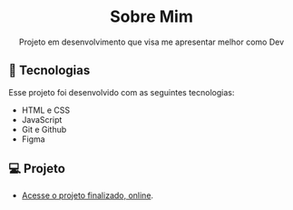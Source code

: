 <h1 align="center">Sobre Mim</h1>

<p align="center">
Projeto em desenvolvimento que visa me apresentar melhor como Dev
</p>

## 🚀 Tecnologias

Esse projeto foi desenvolvido com as seguintes tecnologias:

- HTML e CSS
- JavaScript
- Git e Github
- Figma

## 💻 Projeto

- [Acesse o projeto finalizado, online](https://github.com/JhonnyTesstt/PORTIFOLIO.git).
